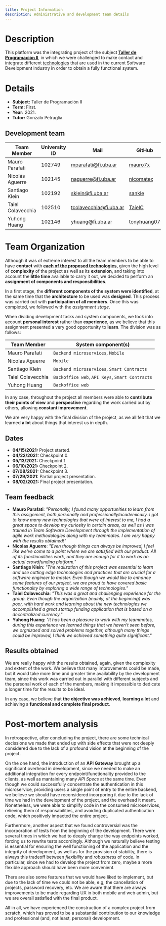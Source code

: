 ```yaml
---
title: Project Information
description: Administrative and development team details
---
```


<!-- ##################################################################### -->

# Description

This platform was the integrating project of the subject [**Taller de Programación II**](https://taller-de-programacion-2.github.io/), in which we were challenged to make contact and integrate different [technologies](tech.html) that are used in the current Software Development industry in order to obtain a fully functional system.

<!-- ##################################################################### -->

# Details

- **Subject:** Taller de Programación II
- **Term:** First.
- **Year:** 2021.
- **Tutor:** Gonzalo Petraglia.

## Development team

| Team Member       | University ID | Mail                   | GitHub                                        |
| ----------------- | ------------- | ---------------------- | --------------------------------------------- |
| Mauro Parafati    | 102749        | mparafati@fi.uba.ar    | [mauro7x](https://github.com/mauro7x)         |
| Nicolás Aguerre   | 102145        | naguerre@fi.uba.ar     | [nicomatex](https://github.com/nicomatex)     |
| Santiago Klein    | 102192        | sklein@fi.uba.ar       | [sankle](https://github.com/sankle)           |
| Taiel Colavecchia | 102510        | tcolavecchia@fi.uba.ar | [TaielC](https://github.com/TaielC)           |
| Yuhong Huang      | 102146        | yhuang@fi.uba.ar       | [tonyhuang07](https://github.com/tonyhuang07) |

<!-- ##################################################################### -->

# Team Organization

Although it was of extreme interest to all the team members to be able to have **contact** with [**each of the proposed technologies**](tech.html), given the high level of **complexity** of the project as well as its **extension**, and taking into account the **little time** available to carry it out, we decided to perform an **assignment of components and responsibilities**.

In a first stage, the **different components of the system were identified**, at the same time that the **architecture** to be used was **designed**. This process was carried out with **participation of all members**. Once this was completed, we followed with the _assignment stage_.

When dividing development tasks and system components, we took into account **personal interest** rather than **experience**, as we believe that this assignment presented a very good opportunity to **learn**. The division was as follows:

| Team Member       | System component(s)                             |
| ----------------- | ----------------------------------------------- |
| Mauro Parafati    | `Backend microservices`, `Mobile`               |
| Nicolás Aguerre   | `Mobile`                                        |
| Santiago Klein    | `Backend microservices`, `Smart Contracts`      |
| Taiel Colavecchia | `Backoffice web`, `API Keys`, `Smart Contracts` |
| Yuhong Huang      | `Backoffice web`                                |

In any case, throughout the project all members were able to **contribute their points of view** and **perspective** regarding the work carried out by others, allowing **constant improvement**.

We are very happy with the final division of the project, as we all felt that we learned **a lot** about things that interest us in depth.

## Dates

- **04/15/2021:** Project started.
- **04/22/2021:** Checkpoint 0.
- **05/13/2021:** Checkpoint 1.
- **06/10/2021:** Checkpoint 2.
- **07/08/2021:** Checkpoint 3.
- **07/29/2021:** Partial project presentation.
- **08/02/2021:** Final project presentation.

## Team feedback

- **Mauro Parafati**: _"Personally, I found many opportunities to learn from this assignment, both personally and professionally/academically. I got to know many new technologies that were of interest to me, I had a great space to develop my curiosity in certain areas, as well as I was trained in Team Software Development through the implementation of agile work methodologies along with my teammates. I am very happy with the results obtained!"_
- **Nicolas Aguerre**: _"Even though things can always be improved, I feel like we've come to a point where we are satisfied with our product. All of its functionalities work, and they are enough for it to work as an actual crowdfunding platform."_
- **Santiago Klein**: _"The realization of this project was essential to learn and use cutting edge technologies and practices that are crucial for a software engineer to master. Even though we would like to enhance some features of our project, we are proud to have covered basic functionality by exploring a wide range of technologies."_
- **Taiel Colavecchia**: _"This was a great and challenging experience for the group. Even though the organization (mainly, at the beginning) was poor, with hard work and learning about the new technologies we accomplished a great startup funding application that is based on a decentralized currency."_
- **Yuhong Huang**: _"It has been a pleasure to work with my teammates, during this experience we learned things that we haven't seen before, we orgnizaed and solved problems together, although many things could be improved, I think we achieved something quite significant."_

## Results obtained

We are really happy with the results obtained, again, given the complexity and extent of the work. We believe that many improvements could be made, but it would take more time and greater time availability by the development team, since this work was carried out in parallel with different subjects and the personal work of each of the members, making it impossible to dedicate a longer time for the results to be ideal.

In any case, we believe that **the objective was achieved**, **learning a lot** and achieving a **functional and complete final product**.

<!-- ##################################################################### -->

# Post-mortem analysis

In retrospective, after concluding the project, there are some technical decissions we made that ended up with side effects that were not deeply considered due to the lack of a profound vision at the beginning of the project.

On the one hand, the introduction of an **API Gateway** brought up a significant overhead in development, since we needed to make an additional integration for every endpoint/functionality provided to the clients, as well as mantaining many _API Specs_ at the same time. Even though we could successfully concentrate the authentication in this microservice, providing users a single point of entry to the entire backend, we believe we should have reconsidered incorporing it due to the lack of time we had in the development of the project, and the overhead it meant. Nonetheless, we were able to simplify code in the consumed microservices, relieving them of responsabilities, and avoiding duplicated authentication code, which positively impacted the entire project.

Furthermore, another aspect that we found controversial was the incorporation of tests from the beginning of the development. There were several times in which we had to deeply change the way endpoints worked, forcing us to rewrite tests accordingly. Although we naturally believe testing is essential for ensuring the well functioning of the application and the integrity of development, as well as for the provision of stability, there is always this tradeoff between _flexibility_ and _robustness_ of code. In particular, since we had to develop the project from zero, maybe a more flexible approach should have been more convenient.

There are also some features that we would have liked to implement, but due to the lack of time we could not be able, e.g, the cancellation of projects, password recovery, etc. We are aware that there are always improvements to be made regarding UX in both mobile and web admin, but we are overall satisfied with the final product.

All in all, we have experienced the construction of a complex project from scratch, which has proved to be a substantial contribution to our knowledge and professional (and, not least, personal) development.

<!-- ##################################################################### -->
